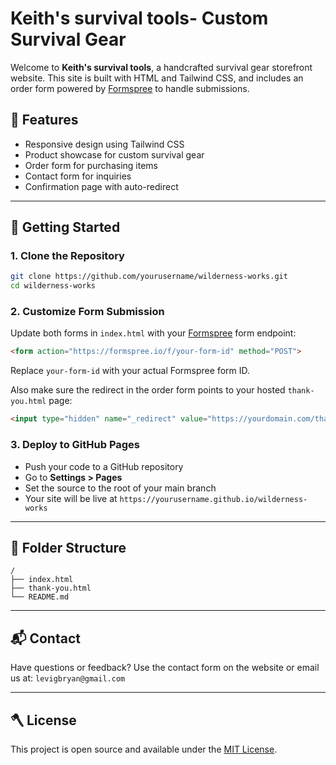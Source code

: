 # Keith's survival tools- Custom Survival Gear

Welcome to **Keith's survival tools**, a handcrafted survival gear storefront website. This site is built with HTML and Tailwind CSS, and includes an order form powered by [Formspree](https://formspree.io/) to handle submissions.

## 🌲 Features
- Responsive design using Tailwind CSS
- Product showcase for custom survival gear
- Order form for purchasing items
- Contact form for inquiries
- Confirmation page with auto-redirect

---

## 🚀 Getting Started

### 1. Clone the Repository
```bash
git clone https://github.com/yourusername/wilderness-works.git
cd wilderness-works
```

### 2. Customize Form Submission
Update both forms in `index.html` with your [Formspree](https://formspree.io/) form endpoint:

```html
<form action="https://formspree.io/f/your-form-id" method="POST">
```
Replace `your-form-id` with your actual Formspree form ID.

Also make sure the redirect in the order form points to your hosted `thank-you.html` page:
```html
<input type="hidden" name="_redirect" value="https://yourdomain.com/thank-you.html">
```

### 3. Deploy to GitHub Pages
- Push your code to a GitHub repository
- Go to **Settings > Pages**
- Set the source to the root of your main branch
- Your site will be live at `https://yourusername.github.io/wilderness-works`

---

## 🧰 Folder Structure
```
/
├── index.html
├── thank-you.html
└── README.md
```

---

## 📬 Contact
Have questions or feedback? Use the contact form on the website or email us at: `levigbryan@gmail.com`

---

## 🪓 License
This project is open source and available under the [MIT License](LICENSE).
